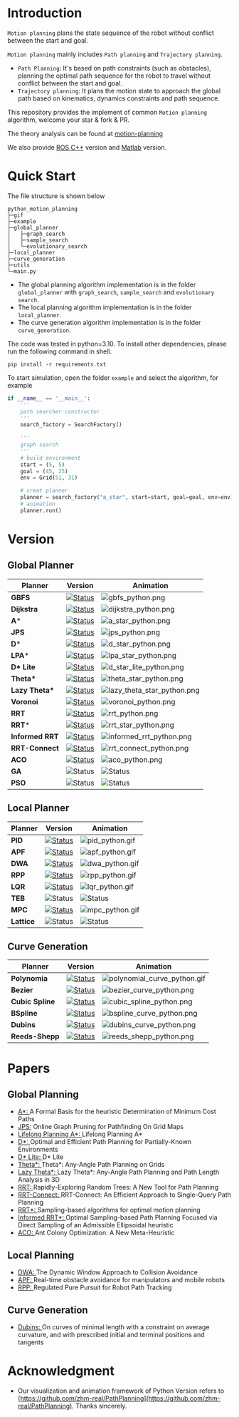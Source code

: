 
# Introduction

`Motion planning` plans the state sequence of the robot without conflict between the start and goal. 

`Motion planning` mainly includes `Path planning` and `Trajectory planning`.

* `Path Planning`: It's based on path constraints (such as obstacles), planning the optimal path sequence for the robot to travel without conflict between the start and goal.
* `Trajectory planning`: It plans the motion state to approach the global path based on kinematics, dynamics constraints and path sequence.

This repository provides the implement of common `Motion planning` algorithm, welcome your star & fork & PR.

The theory analysis can be found at [motion-planning](https://blog.csdn.net/frigidwinter/category_11410243.html)

We also provide [ROS C++](https://github.com/ai-winter/ros_motion_planning) version and [Matlab](https://github.com/ai-winter/matlab_motion_planning) version.
# Quick Start
The file structure is shown below

```
python_motion_planning
├─gif
├─example
├─global_planner
│   ├─graph_search
│   ├─sample_search
│   └─evolutionary_search
├─local_planner
├─curve_generation
├─utils
└─main.py
```
* The global planning algorithm implementation is in the folder `global_planner` with `graph_search`, `sample_search` and `evolutionary search`.
* The local planning algorithm implementation is in the folder `local_planner`.
* The curve generation algorithm implementation is in the folder `curve_generation`.

The code was tested in python=3.10. To install other dependencies, please run the following command in shell.

```shell
pip install -r requirements.txt
```

To start simulation, open the folder `example` and select the algorithm, for example

```python
if __name__ == '__main__':
    '''
    path searcher constructor
    '''
    search_factory = SearchFactory()
    
    '''
    graph search
    '''
    # build environment
    start = (5, 5)
    goal = (45, 25)
    env = Grid(51, 31)

    # creat planner
    planner = search_factory("a_star", start=start, goal=goal, env=env)
    # animation
    planner.run()
```

# Version
## Global Planner

Planner      |   Version   | Animation
------------ | --------- | --------- 
**GBFS**              | [![Status](https://img.shields.io/badge/done-v1.0-brightgreen)](https://github.com/ai-winter/python_motion_planning/blob/master/global_planner/graph_search/gbfs.py)   | ![gbfs_python.png](gif/gbfs_python.png) 
**Dijkstra**                 | [![Status](https://img.shields.io/badge/done-v1.0-brightgreen)](https://github.com/ai-winter/python_motion_planning/blob/master/global_planner/graph_search/dijkstra.py) | ![dijkstra_python.png](gif/dijkstra_python.png)
**A***               | [![Status](https://img.shields.io/badge/done-v1.0-brightgreen)](https://github.com/ai-winter/python_motion_planning/blob/master/global_planner/graph_search/a_star.py) |  ![a_star_python.png](gif/a_star_python.png) 
**JPS**                 | [![Status](https://img.shields.io/badge/done-v1.0-brightgreen)](https://github.com/ai-winter/python_motion_planning/blob/master/global_planner/graph_search/jps.py) | ![jps_python.png](gif/jps_python.png)
**D***                  | [![Status](https://img.shields.io/badge/done-v1.0-brightgreen)](https://github.com/ai-winter/python_motion_planning/blob/master/global_planner/graph_search/d_star.py) | ![d_star_python.png](gif/d_star_python.png)
**LPA***                 | [![Status](https://img.shields.io/badge/done-v1.0-brightgreen)](https://github.com/ai-winter/python_motion_planning/blob/master/global_planner/graph_search/lpa_star.py) | ![lpa_star_python.png](gif/lpa_star_python.png) 
**D\* Lite**                | [![Status](https://img.shields.io/badge/done-v1.0-brightgreen)](https://github.com/ai-winter/python_motion_planning/blob/master/global_planner/graph_search/d_star_lite.py) | ![d_star_lite_python.png](gif/d_star_lite_python.png)
**Theta\***                | [![Status](https://img.shields.io/badge/done-v1.0-brightgreen)](https://github.com/ai-winter/python_motion_planning/blob/master/global_planner/graph_search/theta_star.py) | ![theta_star_python.png](gif/theta_star_python.png)
**Lazy Theta\***                | [![Status](https://img.shields.io/badge/done-v1.0-brightgreen)](https://github.com/ai-winter/python_motion_planning/blob/master/global_planner/graph_search/lazy_theta_star.py) | ![lazy_theta_star_python.png](gif/lazy_theta_star_python.png)
**Voronoi**                | [![Status](https://img.shields.io/badge/done-v1.0-brightgreen)](https://github.com/ai-winter/python_motion_planning/blob/master/global_planner/graph_search/voronoi.py) | ![voronoi_python.png](gif/voronoi_python.png) 
**RRT**                 | [![Status](https://img.shields.io/badge/done-v1.0-brightgreen)](https://github.com/ai-winter/python_motion_planning/blob/master/global_planner/sample_search/rrt.py) | ![rrt_python.png](gif/rrt_python.png)
**RRT***                 | [![Status](https://img.shields.io/badge/done-v1.0-brightgreen)](https://github.com/ai-winter/python_motion_planning/blob/master/global_planner/sample_search/rrt_star.py) | ![rrt_star_python.png](gif/rrt_star_python.png)
**Informed RRT**                 | [![Status](https://img.shields.io/badge/done-v1.0-brightgreen)](https://github.com/ai-winter/python_motion_planning/blob/master/global_planner/sample_search/informed_rrt.py) | ![informed_rrt_python.png](gif/informed_rrt_python.png)
**RRT-Connect**                | [![Status](https://img.shields.io/badge/done-v1.0-brightgreen)](https://github.com/ai-winter/python_motion_planning/blob/master/global_planner/sample_search/rrt_connect.py) | ![rrt_connect_python.png](gif/rrt_connect_python.png)
| **ACO** | [![Status](https://img.shields.io/badge/done-v1.0-brightgreen)](https://github.com/ai-winter/python_motion_planning/blob/master/global_planner/evolutionary_search/aco.py) | ![aco_python.png](gif/aco_python.png)
| **GA**  | ![Status](https://img.shields.io/badge/develop-v1.0-red) | ![Status](https://img.shields.io/badge/gif-none-yellow) 
| **PSO**  | ![Status](https://img.shields.io/badge/develop-v1.0-red) | ![Status](https://img.shields.io/badge/gif-none-yellow) 


## Local Planner
| Planner |  Version   | Animation                                     
| ------- | ---------------------------------------- | -------------------------------------------------- 
| **PID** | [![Status](https://img.shields.io/badge/done-v1.0-brightgreen)](https://github.com/ai-winter/python_motion_planning/blob/master/local_planner/pid.py) | ![pid_python.gif](gif/pid_python.gif) 
| **APF** |[![Status](https://img.shields.io/badge/done-v1.0-brightgreen)](https://github.com/ai-winter/python_motion_planning/blob/master/local_planner/apf.py) | ![apf_python.gif](gif/apf_python.gif) 
| **DWA** |  [![Status](https://img.shields.io/badge/done-v1.0-brightgreen)](https://github.com/ai-winter/python_motion_planning/blob/master/local_planner/dwa.py) | ![dwa_python.gif](gif/dwa_python.gif)
|   **RPP**   |     [![Status](https://img.shields.io/badge/done-v1.0-brightgreen)](https://github.com/ai-winter/python_motion_planning/blob/master/local_planner/rpp.py)     | ![rpp_python.gif](gif/rpp_python.gif)
| **LQR** | [![Status](https://img.shields.io/badge/done-v1.0-brightgreen)](https://github.com/ai-winter/python_motion_planning/blob/master/local_planner/lqr.py) | ![lqr_python.gif](gif/lqr_python.gif) 
| **TEB** | ![Status](https://img.shields.io/badge/develop-v1.0-red) | ![Status](https://img.shields.io/badge/gif-none-yellow) 
| **MPC** | [![Status](https://img.shields.io/badge/done-v1.0-brightgreen)](https://github.com/ai-winter/python_motion_planning/blob/master/local_planner/mpc.py) | ![mpc_python.gif](gif/mpc_python.gif)
| **Lattice** | ![Status](https://img.shields.io/badge/develop-v1.0-red) |![Status](https://img.shields.io/badge/gif-none-yellow)

## Curve Generation

| Planner | Version   | Animation                                |
| ------- | -------------------------------------------------------- | -------------------------------------------------------- 
| **Polynomia** | [![Status](https://img.shields.io/badge/done-v1.0-brightgreen)](https://github.com/ai-winter/python_motion_planning/blob/master/curve_generation/polynomial_curve.py) | ![polynomial_curve_python.gif](gif/polynomial_curve_python.gif)
| **Bezier** | [![Status](https://img.shields.io/badge/done-v1.0-brightgreen)](https://github.com/ai-winter/python_motion_planning/blob/master/curve_generation/bezier_curve.py) | ![bezier_curve_python.png](gif/bezier_curve_python.png)
| **Cubic Spline** | [![Status](https://img.shields.io/badge/done-v1.0-brightgreen)](https://github.com/ai-winter/python_motion_planning/blob/master/curve_generation/cubic_spline.py) | ![cubic_spline_python.png](gif/cubic_spline_python.png)
| **BSpline** | [![Status](https://img.shields.io/badge/done-v1.0-brightgreen)](https://github.com/ai-winter/python_motion_planning/blob/master/curve_generation/bspline_curve.py) | ![bspline_curve_python.png](gif/bspline_curve_python.png)
| **Dubins** | [![Status](https://img.shields.io/badge/done-v1.0-brightgreen)](https://github.com/ai-winter/python_motion_planning/blob/master/curve_generation/dubins_curve.py) | ![dubins_curve_python.png](gif/dubins_curve_python.png)
| **Reeds-Shepp** | [![Status](https://img.shields.io/badge/done-v1.0-brightgreen)](https://github.com/ai-winter/python_motion_planning/blob/master/curve_generation/reeds_shepp.py) | ![reeds_shepp_python.png](gif/reeds_shepp_python.gif)




# Papers
## Global Planning
* [A*: ](https://ieeexplore.ieee.org/document/4082128) A Formal Basis for the heuristic Determination of Minimum Cost Paths
* [JPS:](https://ojs.aaai.org/index.php/AAAI/article/view/7994) Online Graph Pruning for Pathfinding On Grid Maps
* [Lifelong Planning A*: ](https://www.cs.cmu.edu/~maxim/files/aij04.pdf) Lifelong Planning A*
* [D*: ](http://web.mit.edu/16.412j/www/html/papers/original_dstar_icra94.pdf) Optimal and Efficient Path Planning for Partially-Known Environments
* [D* Lite: ](http://idm-lab.org/bib/abstracts/papers/aaai02b.pdf) D* Lite
* [Theta*: ](https://www.jair.org/index.php/jair/article/view/10676) Theta*: Any-Angle Path Planning on Grids
* [Lazy Theta*: ](https://ojs.aaai.org/index.php/AAAI/article/view/7566) Lazy Theta*: Any-Angle Path Planning and Path Length Analysis in 3D
* [RRT: ](http://msl.cs.uiuc.edu/~lavalle/papers/Lav98c.pdf) Rapidly-Exploring Random Trees: A New Tool for Path Planning
* [RRT-Connect: ](http://www-cgi.cs.cmu.edu/afs/cs/academic/class/15494-s12/readings/kuffner_icra2000.pdf) RRT-Connect: An Efficient Approach to Single-Query Path Planning
* [RRT*: ](https://journals.sagepub.com/doi/abs/10.1177/0278364911406761) Sampling-based algorithms for optimal motion planning
* [Informed RRT*: ](https://arxiv.org/abs/1404.2334) Optimal Sampling-based Path Planning Focused via Direct Sampling of an Admissible Ellipsoidal heuristic
* [ACO: ](http://www.cs.yale.edu/homes/lans/readings/routing/dorigo-ants-1999.pdf) Ant Colony Optimization: A New Meta-Heuristic

## Local Planning

* [DWA: ](https://www.ri.cmu.edu/pub_files/pub1/fox_dieter_1997_1/fox_dieter_1997_1.pdf) The Dynamic Window Approach to Collision Avoidance
* [APF: ](https://ieeexplore.ieee.org/document/1087247)Real-time obstacle avoidance for manipulators and mobile robots
* [RPP: ](https://arxiv.org/pdf/2305.20026.pdf)Regulated Pure Pursuit for Robot Path Tracking

## Curve Generation
* [Dubins: ]() On curves of minimal length with a constraint on average curvature, and with prescribed initial and terminal positions and tangents

# Acknowledgment
* Our visualization and animation framework of Python Version refers to [https://github.com/zhm-real/PathPlanning](https://github.com/zhm-real/PathPlanning). Thanks sincerely.